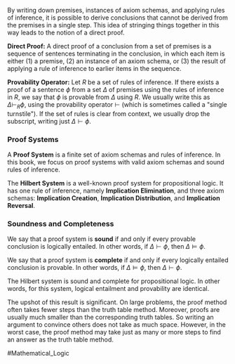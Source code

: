 By writing down premises, instances of axiom schemas, and applying rules of inference, it is possible to derive conclusions that cannot be derived from the premises in a single step. This idea of stringing things together in this way leads to the notion of a direct proof.

**Direct Proof:** A direct proof of a conclusion from a set of premises is a sequence of sentences terminating in the conclusion, in which each item is either (1) a premise, (2) an instance of an axiom schema, or (3) the result of applying a rule of inference to earlier items in the sequence.

**Provability Operator:** Let $R$ be a set of rules of inference. If there exists a proof of a sentence $\phi$ from a set $\Delta$ of premises using the rules of inference in $R$, we say that $\phi$ is provable from $\Delta$ using $R$. We usually write this as $\Delta\vdash_R\phi$, using the provability operator $\vdash$ (which is sometimes called a "single turnstile"). If the set of rules is clear from context, we usually drop the subscript, writing just $\Delta\vdash \phi$.

### Proof Systems

A **Proof System** is a finite set of axiom schemas and rules of inference. In this book, we focus on proof systems with valid axiom schemas and sound rules of inference.

The **Hilbert System** is a well-known proof system for propositional logic. It has one rule of inference, namely **Implication Elimination**, and three axiom schemas: **Implication Creation**, **Implication Distribution**, and **Implication Reversal**.

### Soundness and Completeness

We say that a proof system is **sound** if and only if every provable conclusion is logically entailed. In other words, if $\Delta \vdash \phi$, then $\Delta \vDash \phi$.

We say that a proof system is **complete** if and only if every logically entailed conclusion is provable. In other words, if $\Delta \vDash \phi$, then $\Delta \vdash \phi$.

The Hilbert system is sound and complete for propositional logic. In other words, for this system, logical entailment and provability are identical.

The upshot of this result is significant. On large problems, the proof method often takes fewer steps than the truth table method. Moreover, proofs are usually much smaller than the corresponding truth tables. So writing an argument to convince others does not take as much space. However, in the worst case, the proof method may take just as many or more steps to find an answer as the truth table method.

#Mathematical_Logic 